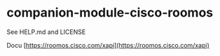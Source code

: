 # companion-module-cisco-roomos

See HELP.md and LICENSE

Docu [https://roomos.cisco.com/xapi](https://roomos.cisco.com/xapi)
